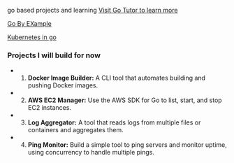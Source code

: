 go based projects and learning
[Visit Go Tutor to learn more](https://go.dev/tour/welcome/1)

[Go By EXample](https://gobyexample.com/)

[Kubernetes in go](https://github.com/kubernetes/client-go)

### Projects I will build for now 
- 1. **Docker Image Builder:**
A CLI tool that automates building and pushing Docker images.

- 2. **AWS EC2 Manager:**
Use the AWS SDK for Go to list, start, and stop EC2 instances.

- 3. **Log Aggregator:**
A tool that reads logs from multiple files or containers and aggregates them.
- 4. **Ping Monitor:**
Build a simple tool to ping servers and monitor uptime, using concurrency to handle multiple pings.